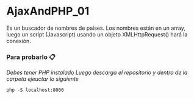 # AjaxAndPHP_01
Es un buscador de nombres de países. Los nombres están en un array, luego un script (Javascript) usando un objeto XMLHttpRequest() hará la conexión.
### Para probarlo 📋
_Debes tener PHP instalado_
_Luego descarga el repositorio y dentro de la carpeta ejeuctar lo siguiente_

```
php -S localhost:8000
```

